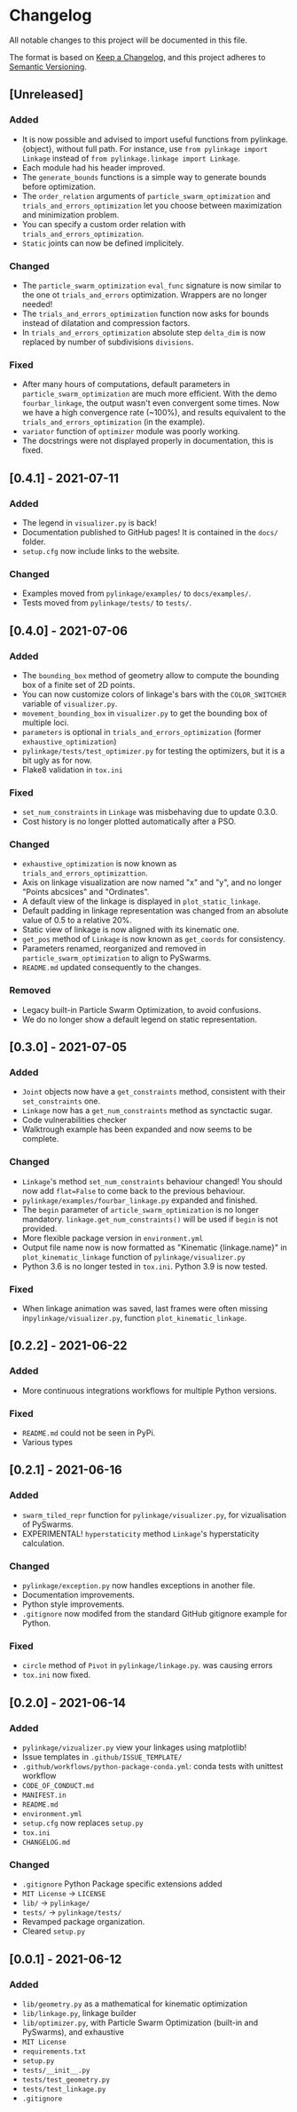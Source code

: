 # Changelog
All notable changes to this project will be documented in this file.

The format is based on [Keep a Changelog](https://keepachangelog.com/en/1.0.0/),
and this project adheres to [Semantic Versioning](https://semver.org/spec/v2.0.0.html).

## [Unreleased]
### Added
 - It is now possible and advised to import useful functions from pylinkage.{object}, without full path. For instance, use ``from pylinkage import Linkage`` instead of ``from pylinkage.linkage import Linkage``.
 - Each module had his header improved.
 - The ``generate_bounds`` functions is a simple way to generate bounds before optimization. 
 - The ``order_relation`` arguments of ``particle_swarm_optimization`` and ``trials_and_errors_optimization`` let you choose between maximization and minimization problem.
 - You can specify a custom order relation with ``trials_and_errors_optimization``.
 - ``Static`` joints can now be defined implicitely. 

### Changed
 - The ``particle_swarm_optimization`` ``eval_func`` signature is now similar to
the one ot ``trials_and_errors`` optimization. Wrappers are no longer needed!
 - The ``trials_and_errors_optimization`` function now asks for bounds instead of dilatation and compression factors.
 - In ``trials_and_errors_optimization`` absolute step ``delta_dim`` is now replaced by number of subdivisions ``divisions``.

### Fixed
 - After many hours of computations, default parameters in ``particle_swarm_optimization`` are much more efficient. With the demo ``fourbar_linkage``, the output wasn't even convergent some times. Now we have a high convergence rate (~100%), and results equivalent to the ``trials_and_errors_optimization`` (in the example). 
 - ``variator`` function of ``optimizer`` module was poorly working.
 - The docstrings were not displayed properly in documentation, this is fixed.

## [0.4.1] - 2021-07-11
### Added
 - The legend in ``visualizer.py`` is back!
 - Documentation published to GitHub pages! It is contained in the ``docs/`` folder.
 - ``setup.cfg`` now include links to the website.

### Changed
 - Examples moved from ``pylinkage/examples/`` to ``docs/examples/``.
 - Tests moved from ``pylinkage/tests/`` to ``tests/``.

## [0.4.0] - 2021-07-06
### Added
 - The ``bounding_box`` method of geometry allow to compute the bounding box of a finite set of 2D points. 
 - You can now customize colors of linkage's bars with the ``COLOR_SWITCHER`` variable of ``visualizer.py``.
 - ``movement_bounding_box`` in ``visualizer.py`` to get the bounding box of multiple loci.
 - ``parameters`` is optional in ``trials_and_errors_optimization`` (former ``exhaustive_optimization``)
 - ``pylinkage/tests/test_optimizer.py`` for testing the optimizers, but it is a bit ugly as for now.
 - Flake8 validation in ``tox.ini``

### Fixed
 - ``set_num_constraints`` in ``Linkage`` was misbehaving due to update 0.3.0.
 - Cost history is no longer plotted automatically after a PSO.

### Changed
 - ``exhaustive_optimization`` is now known as ``trials_and_errors_optimizattion``.
 - Axis on linkage visualization are now named "x" and "y", and no longer "Points abcsices" and "Ordinates".
 - A default view of the linkage is displayed in ``plot_static_linkage``.
 - Default padding in linkage representation was changed from an absolute value of 0.5 to a relative 20%.
 - Static view of linkage is now aligned with its kinematic one.
 - ``get_pos`` method of ``Linkage`` is now known as ``get_coords`` for consistency.
 - Parameters renamed, reorganized and removed in ``particle_swarm_optimization`` to align to PySwarms.
 - ``README.md`` updated consequently to the changes.

### Removed
 - Legacy built-in Particle Swarm Optimization, to avoid confusions.
 - We do no longer show a default legend on static representation.

## [0.3.0] - 2021-07-05
### Added
 - ``Joint`` objects now have a ``get_constraints`` method, consistent with their ``set_constraints`` one.
 - ``Linkage`` now has a ``get_num_constraints`` method as synctactic sugar.
 - Code vulnerabilities checker
 - Walktrough example has been expanded and now seems to be complete.

### Changed
 - ``Linkage``'s method ``set_num_constraints`` behaviour changed! You should now add ``flat=False`` to come back to the previous behaviour.
 - ``pylinkage/examples/fourbar_linkage.py`` expanded and finished.
 - The ``begin`` parameter of ``article_swarm_optimization`` is no longer mandatory. ``linkage.get_num_constraints()`` will be used if ``begin`` is not provided.
 - More flexible package version in ``environment.yml``
 - Output file name now is now formatted as "Kinematic {linkage.name}" in ``plot_kinematic_linkage`` function of ``pylinkage/visualizer.py``
 - Python 3.6 is no longer tested in ``tox.ini``. Python 3.9 is now tested.

### Fixed
 - When linkage animation was saved, last frames were often missing in``pylinkage/visualizer.py``, function ``plot_kinematic_linkage``.

## [0.2.2] - 2021-06-22
### Added
 - More continuous integrations workflows for multiple Python versions.

### Fixed
 - ``README.md`` could not be seen in PyPi.
 - Various types

## [0.2.1] - 2021-06-16
### Added
- ``swarm_tiled_repr`` function for  ``pylinkage/visualizer.py``, for vizualisation of PySwarms.
- EXPERIMENTAL! ``hyperstaticity`` method ``Linkage``'s hyperstaticity calculation.


### Changed
- ``pylinkage/exception.py`` now handles exceptions in another file.
- Documentation improvements.
- Python style improvements.
- ``.gitignore`` now modifed from the standard GitHub gitignore example for Python.

### Fixed
- ``circle`` method of ``Pivot`` in ``pylinkage/linkage.py``. was causing errors
- ``tox.ini`` now fixed.

## [0.2.0] - 2021-06-14
### Added
- ``pylinkage/vizualizer.py`` view your linkages using matplotlib!
- Issue templates in ``.github/ISSUE_TEMPLATE/``
- ``.github/workflows/python-package-conda.yml``: conda tests with unittest workflow
- ``CODE_OF_CONDUCT.md``
- ``MANIFEST.in``
- ``README.md``
- ``environment.yml``
- ``setup.cfg`` now replaces ``setup.py``
- ``tox.ini``
- ``CHANGELOG.md``

### Changed
 - ``.gitignore`` Python Package specific extensions added
 - ``MIT License`` → ``LICENSE``
 - ``lib/`` → ``pylinkage/``
 - ``tests/`` → ``pylinkage/tests/``
 - Revamped package organization.
 - Cleared ``setup.py``

## [0.0.1] - 2021-06-12
### Added
- ``lib/geometry.py`` as a mathematical for kinematic optimization
- ``lib/linkage.py``, linkage builder
- ``lib/optimizer.py``, with Particle Swarm Optimization (built-in and PySwarms), and exhaustive
- ``MIT License``
- ``requirements.txt``
- ``setup.py``
- ``tests/__init__.py``
- ``tests/test_geometry.py``
- ``tests/test_linkage.py``
- ``.gitignore``

